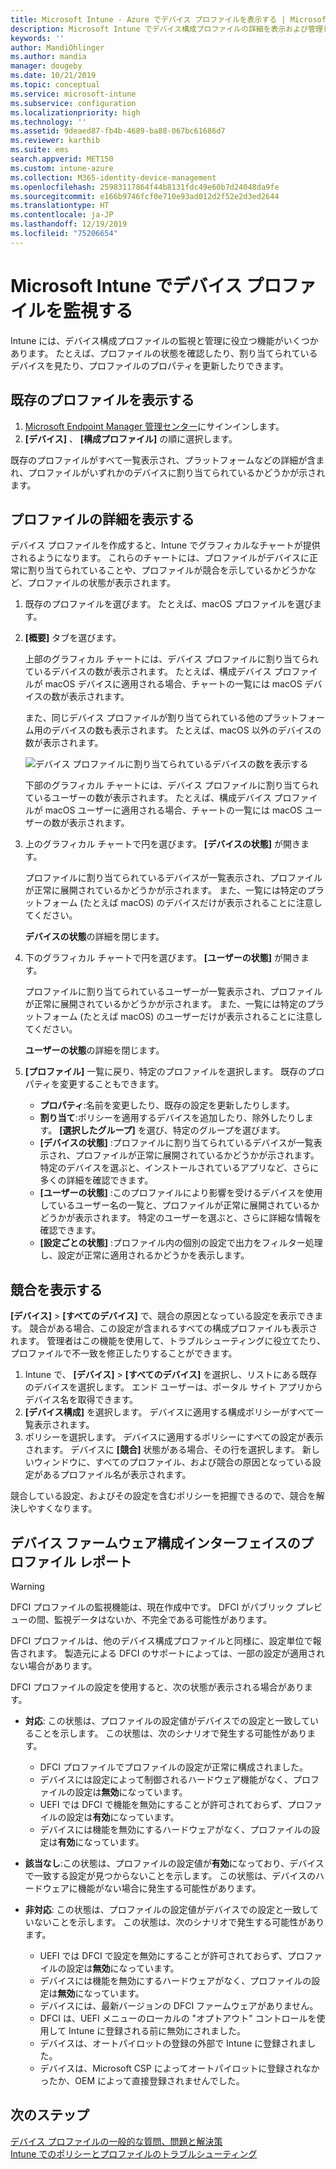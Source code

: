 ```yaml
---
title: Microsoft Intune - Azure でデバイス プロファイルを表示する | Microsoft Docs
description: Microsoft Intune でデバイス構成プロファイルの詳細を表示および管理し、プロファイルに割り当てられたデバイスの数のグラフィカルなチャートを表示し、プロファイルが割り当てられるか展開されているデバイスを表示します。 競合する設定があるプロファイルをトラブルシューティングすることもできます。
keywords: ''
author: MandiOhlinger
ms.author: mandia
manager: dougeby
ms.date: 10/21/2019
ms.topic: conceptual
ms.service: microsoft-intune
ms.subservice: configuration
ms.localizationpriority: high
ms.technology: ''
ms.assetid: 9deaed87-fb4b-4689-ba88-067bc61686d7
ms.reviewer: karthib
ms.suite: ems
search.appverid: MET150
ms.custom: intune-azure
ms.collection: M365-identity-device-management
ms.openlocfilehash: 25983117864f44b8131fdc49e60b7d24048da9fe
ms.sourcegitcommit: e166b9746fcf0e710e93ad012d2f52e2d3ed2644
ms.translationtype: HT
ms.contentlocale: ja-JP
ms.lasthandoff: 12/19/2019
ms.locfileid: "75206654"
---
```

# <a name="monitor-device-profiles-in-microsoft-intune"></a>Microsoft Intune でデバイス プロファイルを監視する



Intune には、デバイス構成プロファイルの監視と管理に役立つ機能がいくつかあります。 たとえば、プロファイルの状態を確認したり、割り当てられているデバイスを見たり、プロファイルのプロパティを更新したりできます。

## <a name="view-existing-profiles"></a>既存のプロファイルを表示する

1. [Microsoft Endpoint Manager 管理センター](https://go.microsoft.com/fwlink/?linkid=2109431)にサインインします。
2. **[デバイス]** 、 **[構成プロファイル]** の順に選択します。

既存のプロファイルがすべて一覧表示され、プラットフォームなどの詳細が含まれ、プロファイルがいずれかのデバイスに割り当てられているかどうかが示されます。

## <a name="view-details-on-a-profile"></a>プロファイルの詳細を表示する

デバイス プロファイルを作成すると、Intune でグラフィカルなチャートが提供されるようになります。 これらのチャートには、プロファイルがデバイスに正常に割り当てられていることや、プロファイルが競合を示しているかどうかなど、プロファイルの状態が表示されます。

1. 既存のプロファイルを選びます。 たとえば、macOS プロファイルを選びます。
2. **[概要]** タブを選びます。

    上部のグラフィカル チャートには、デバイス プロファイルに割り当てられているデバイスの数が表示されます。 たとえば、構成デバイス プロファイルが macOS デバイスに適用される場合、チャートの一覧には macOS デバイスの数が表示されます。

    また、同じデバイス プロファイルが割り当てられている他のプラットフォーム用のデバイスの数も表示されます。 たとえば、macOS 以外のデバイスの数が表示されます。

    ![デバイス プロファイルに割り当てられているデバイスの数を表示する](./media/device-profile-monitor/device-configuration-profile-graphical-chart.png)

    下部のグラフィカル チャートには、デバイス プロファイルに割り当てられているユーザーの数が表示されます。 たとえば、構成デバイス プロファイルが macOS ユーザーに適用される場合、チャートの一覧には macOS ユーザーの数が表示されます。

3. 上のグラフィカル チャートで円を選びます。 **[デバイスの状態]** が開きます。

    プロファイルに割り当てられているデバイスが一覧表示され、プロファイルが正常に展開されているかどうかが示されます。 また、一覧には特定のプラットフォーム (たとえば macOS) のデバイスだけが表示されることに注意してください。

    **デバイスの状態**の詳細を閉じます。

4. 下のグラフィカル チャートで円を選びます。 **[ユーザーの状態]** が開きます。 

    プロファイルに割り当てられているユーザーが一覧表示され、プロファイルが正常に展開されているかどうかが示されます。 また、一覧には特定のプラットフォーム (たとえば macOS) のユーザーだけが表示されることに注意してください。

    **ユーザーの状態**の詳細を閉じます。

5. **[プロファイル]** 一覧に戻り、特定のプロファイルを選択します。 既存のプロパティを変更することもできます。
    - **プロパティ**:名前を変更したり、既存の設定を更新したりします。
    - **割り当て**:ポリシーを適用するデバイスを追加したり、除外したりします。 **[選択したグループ]** を選び、特定のグループを選びます。
    - **[デバイスの状態]** :プロファイルに割り当てられているデバイスが一覧表示され、プロファイルが正常に展開されているかどうかが示されます。 特定のデバイスを選ぶと、インストールされているアプリなど、さらに多くの詳細を確認できます。
    - **[ユーザーの状態]** :このプロファイルにより影響を受けるデバイスを使用しているユーザー名の一覧と、プロファイルが正常に展開されているかどうかが表示されます。 特定のユーザーを選ぶと、さらに詳細な情報を確認できます。
    - **[設定ごとの状態]** :プロファイル内の個別の設定で出力をフィルター処理し、設定が正常に適用されるかどうかを表示します。

## <a name="view-conflicts"></a>競合を表示する

**[デバイス]**  >  **[すべてのデバイス]** で、競合の原因となっている設定を表示できます。 競合がある場合、この設定が含まれるすべての構成プロファイルも表示されます。 管理者はこの機能を使用して、トラブルシューティングに役立てたり、プロファイルで不一致を修正したりすることができます。

1. Intune で、 **[デバイス]**  >  **[すべてのデバイス]** を選択し、リストにある既存のデバイスを選択します。 エンド ユーザーは、ポータル サイト アプリからデバイス名を取得できます。
2. **[デバイス構成]** を選択します。 デバイスに適用する構成ポリシーがすべて一覧表示されます。
3. ポリシーを選択します。 デバイスに適用するポリシーにすべての設定が表示されます。 デバイスに **[競合]** 状態がある場合、その行を選択します。 新しいウィンドウに、すべてのプロファイル、および競合の原因となっている設定があるプロファイル名が表示されます。

競合している設定、およびその設定を含むポリシーを把握できるので、競合を解決しやすくなります。 

## <a name="device-firmware-configuration-interface-profile-reporting"></a>デバイス ファームウェア構成インターフェイスのプロファイル レポート

> [!WARNING]
> DFCI プロファイルの監視機能は、現在作成中です。 DFCI がパブリック プレビューの間、監視データはないか、不完全である可能性があります。

DFCI プロファイルは、他のデバイス構成プロファイルと同様に、設定単位で報告されます。 製造元による DFCI のサポートによっては、一部の設定が適用されない場合があります。

DFCI プロファイルの設定を使用すると、次の状態が表示される場合があります。

- **対応**: この状態は、プロファイルの設定値がデバイスでの設定と一致していることを示します。 この状態は、次のシナリオで発生する可能性があります。

  - DFCI プロファイルでプロファイルの設定が正常に構成されました。
  - デバイスには設定によって制御されるハードウェア機能がなく、プロファイルの設定は**無効**になっています。
  - UEFI では DFCI で機能を無効にすることが許可されておらず、プロファイルの設定は**有効**になっています。
  - デバイスには機能を無効にするハードウェアがなく、プロファイルの設定は**有効**になっています。

- **該当なし**:この状態は、プロファイルの設定値が**有効**になっており、デバイスで一致する設定が見つからないことを示します。 この状態は、デバイスのハードウェアに機能がない場合に発生する可能性があります。

- **非対応**: この状態は、プロファイルの設定値がデバイスでの設定と一致していないことを示します。 この状態は、次のシナリオで発生する可能性があります。

  - UEFI では DFCI で設定を無効にすることが許可されておらず、プロファイルの設定は**無効**になっています。
  - デバイスには機能を無効にするハードウェアがなく、プロファイルの設定は**無効**になっています。
  - デバイスには、最新バージョンの DFCI ファームウェアがありません。
  - DFCI は、UEFI メニューのローカルの "オプトアウト" コントロールを使用して Intune に登録される前に無効にされました。
  - デバイスは、オートパイロットの登録の外部で Intune に登録されました。
  - デバイスは、Microsoft CSP によってオートパイロットに登録されなかったか、OEM によって直接登録されませんでした。

## <a name="next-steps"></a>次のステップ

[デバイス プロファイルの一般的な質問、問題と解決策](device-profile-troubleshoot.md)  
[Intune でのポリシーとプロファイルのトラブルシューティング](troubleshoot-policies-in-microsoft-intune.md)

